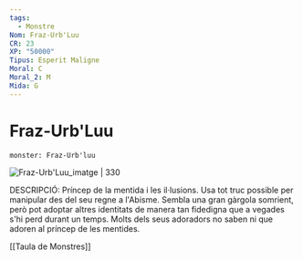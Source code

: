 ```yaml
---
tags:
  - Monstre
Nom: Fraz-Urb'Luu
CR: 23
XP: "50000"
Tipus: Esperit Maligne
Moral: C
Moral_2: M
Mida: G
---
```

# Fraz-Urb'Luu

```statblock
monster: Fraz-Urb'luu
```

![Fraz-Urb'Luu_imatge | 330](https://static.wikia.nocookie.net/greyhawk-chronicles/images/7/7b/Fraz-Urb%27luu00.png/revision/latest?cb&#x3D;20181128032143)

DESCRIPCIÓ: 
Príncep de la mentida i les il·lusions. Usa tot truc possible per manipular des del seu regne a l'Abisme. Sembla una gran gàrgola somrient, però pot adoptar altres identitats de manera tan fidedigna que a vegades s'hi perd durant un temps. Molts dels seus adoradors no saben ni que adoren al príncep de les mentides.

[[Taula de Monstres]]
